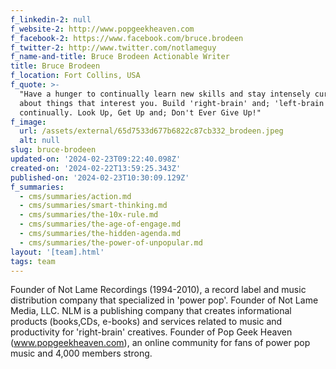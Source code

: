 ```yaml
---
f_linkedin-2: null
f_website-2: http://www.popgeekheaven.com
f_facebook-2: https://www.facebook.com/bruce.brodeen
f_twitter-2: http://www.twitter.com/notlameguy
f_name-and-title: Bruce Brodeen Actionable Writer
title: Bruce Brodeen
f_location: Fort Collins, USA
f_quote: >-
  "Have a hunger to continually learn new skills and stay intensely curious
  about things that interest you. Build 'right-brain' and; 'left-brain' skills
  continually. Look Up, Get Up and; Don't Ever Give Up!"
f_image:
  url: /assets/external/65d7533d677b6822c87cb332_brodeen.jpeg
  alt: null
slug: bruce-brodeen
updated-on: '2024-02-23T09:22:40.098Z'
created-on: '2024-02-22T13:59:25.343Z'
published-on: '2024-02-23T10:30:09.129Z'
f_summaries:
  - cms/summaries/action.md
  - cms/summaries/smart-thinking.md
  - cms/summaries/the-10x-rule.md
  - cms/summaries/the-age-of-engage.md
  - cms/summaries/the-hidden-agenda.md
  - cms/summaries/the-power-of-unpopular.md
layout: '[team].html'
tags: team
---
```


Founder of Not Lame Recordings (1994-2010), a record label and music distribution company that specialized in 'power pop'. Founder of Not Lame Media, LLC. NLM is a publishing company that creates informational products (books,CDs, e-books) and services related to music and productivity for 'right-brain' creatives. Founder of Pop Geek Heaven (www.popgeekheaven.com), an online community for fans of power pop music and 4,000 members strong.
